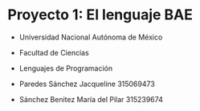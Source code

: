 # Proyecto 1: El lenguaje BAE

* Universidad Nacional Autónoma de México

* Facultad de Ciencias

* Lenguajes de Programación

* Paredes Sánchez Jacqueline 315069473

* Sánchez Benitez María del Pilar 315239674
